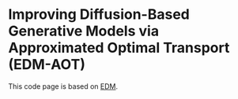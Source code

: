 # Improving Diffusion-Based Generative Models via Approximated Optimal Transport \(EDM-AOT\)

This code page is based on [EDM](https://github.com/NVlabs/edm).

